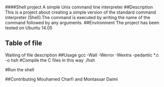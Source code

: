 ####Shell project
A simple Unix command line interpreter
##Description
This is a project about creating a simple version of the standard command interpreter (Shell).The command is executed by writing the name of the command followed by any arguments.
##Environment
The project has been tested on Ubuntu 14.05
## Table of file 

Waiting of file description
##Usage
gcc -Wall -Werror -Wextra -pedantic *.c -o hsh
#Compile the C files in this way
./hsh

#Run the shell

##Contributing
Mouhamed Charfi and Montassar Daimi

